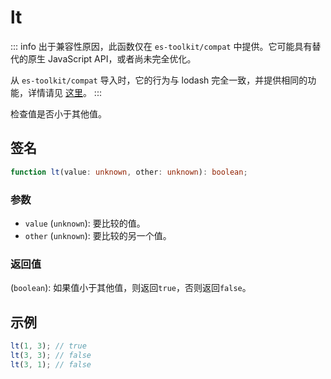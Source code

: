 # lt

::: info
出于兼容性原因，此函数仅在 `es-toolkit/compat` 中提供。它可能具有替代的原生 JavaScript API，或者尚未完全优化。

从 `es-toolkit/compat` 导入时，它的行为与 lodash 完全一致，并提供相同的功能，详情请见 [这里](../../../compatibility.md)。
:::

检查值是否小于其他值。

## 签名

```typescript
function lt(value: unknown, other: unknown): boolean;
```

### 参数

- `value` (`unknown`): 要比较的值。
- `other` (`unknown`): 要比较的另一个值。

### 返回值

(`boolean`): 如果值小于其他值，则返回`true`，否则返回`false`。

## 示例

```typescript
lt(1, 3); // true
lt(3, 3); // false
lt(3, 1); // false
```
